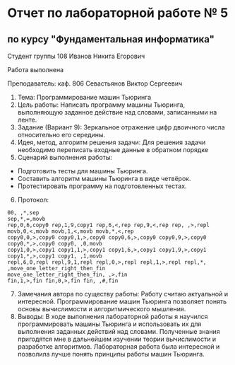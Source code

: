 # Отчет по лабораторной работе № 5
## по курсу "Фундаментальная информатика"

Студент группы 108 Иванов Никита Егорович

Работа выполнена 

Преподаватель: каф. 806 Севастьянов Виктор Сергеевич

1. Тема: Программирование машин Тьюринга
2. Цель работы: Написать программу машины Тьюринга, выполняющую заданное действие над словами, записанными на ленте.
3. Задание (Вариант 9): Зеркальное отражение цифр двоичного числа относительно его середины.
4. Идея, метод, алгоритм решения задачи: Для решения задачи необходимо переписать входные данные в обратном порядке
5. Сценарий выполнения работы:
- Подготовить тесты для машины Тьюринга.
- Составить алгоритм машины Тьюринга в виде четвёрок.
- Протестировать программу на подготовленных тестах.
6. Протокол:
```
00, ,*,sep
sep,*,=,movb
rep,0,6,copy0 rep,1,9,copy1 rep,6,<,rep rep,9,<,rep rep, ,>,repl
movb,0,<,movb movb,1,<,movb movb,*,<,rep
copy0,0,>,copy0 copy0,1,>,copy0 copy0,6,>,copy0 copy0,9,>,copy0 copy0,*,>,copy0 copy0, ,0,movb
copy1,0,>,copy1 copy1,1,>,copy1 copy1,6,>,copy1 copy1,9,>,copy1 copy1,*,>,copy1 copy1, ,1,movb
repl,6,0,repl repl,9,1,repl repl,0,>,repl repl,1,>,repl repl,*, ,move_one_letter_right_then_fin
move_one_letter_right_then_fin, ,>,fin
fin,1,>,fin fin,0,>,fin fin, ,#,fin
```
7. Замечания автора по существу работы: Работу считаю актуальной и интересной. Программирование машин Тьюринга позволяет понять основы вычислимости и алгоритмического мышления.
8. Выводы: В ходе выполнения лабораторной работы я научился программировать машины Тьюринга и использовать их для выполнения заданных действий над словами. Полученные знания пригодятся мне в дальнейшем изучении теории вычислимости и разработке алгоритмов. Лабораторная работа была интересной и позволила лучше понять принципы работы машин Тьюринга.
